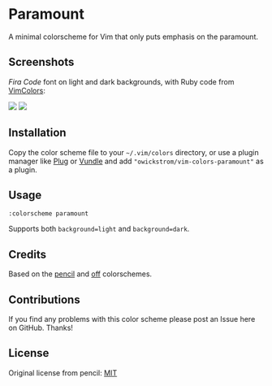 # Paramount

A minimal colorscheme for Vim that only puts emphasis on the paramount.

## Screenshots

*Fira Code* font on light and dark backgrounds, with Ruby code from
[VimColors](vimcolors.com/438/paramount/dark):

![](screenshots/light.png)
![](screenshots/dark.png)

## Installation

Copy the color scheme file to your `~/.vim/colors` directory, or use a plugin
manager like [Plug][] or [Vundle][] and add `"owickstrom/vim-colors-paramount"`
as a plugin.

[vundle]: https://github.com/gmarik/Vundle.vim
[plug]: https://github.com/junegunn/vim-plug

## Usage

```
:colorscheme paramount
```

Supports both `background=light` and `background=dark`.

## Credits

Based on the [pencil][] and [off][] colorschemes.

[pencil]: https://github.com/reedes/vim-colors-pencil
[off]: https://github.com/reedes/vim-colors-off

## Contributions

If you find any problems with this color scheme please post an Issue here on
GitHub. Thanks!

## License

Original license from pencil: [MIT](LICENSE)
